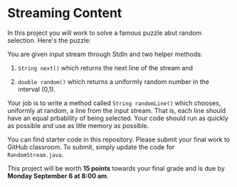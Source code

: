 # Streaming Content #

In this project you will work to solve a famous puzzle abut random selection. Here's
the puzzle:

You are given input stream through StdIn and two helper methods:

1. `String next()` which returns the next line of the stream and

2. `double random()` which returns a uniformly random number in the interval (0,1).

Your job is to write a method called `String randomLine()` which chooses, uniformly 
at random, a line from the input stream. That is, each line should have an equal 
prbability of being selected. Your code should run as quickly as possible and use as
litle memory as possible.

You can find starter code in this repository. Please submit your final work to
GitHub classroom. To submit, simply update the code for `RandomStream.java`.

This project will be worth **15 points** towards your final grade and is due by
**Monday September 6 at 8:00 am**.


